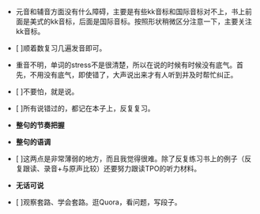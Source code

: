 - 元音和辅音方面没有什么障碍，主要是有些kk音标和国际音标对不上，书上前面是美式的kk音标，后面是国际音标。按照形状稍微区分注意一下，主要关注kk音标。
- [ ]顺着数复习几遍发音即可。


- 重音不明，单词的stress不是很清楚，所以在说的时候有时候没有底气。首先，不用没有底气，即使错了，大声说出来才有人听到并及时帮忙纠正。
- [ ]不要怕，就是说。
- [ ]所有说错过的，都记在本子上，反复复习。


- **整句的节奏把握**
- **整句的语调**
- [ ]这两点是非常薄弱的地方，而且我觉得很难。除了反复练习书上的例子（反复跟读、录音+与原声比较）还要努力跟读TPO的听力材料。


- **无话可说**
- [ ]观察套路、学会套路。逛Quora，看问题，写段子。
